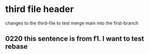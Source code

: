 # third file header

changes to the third-file to test merge main into the first-branch

## 0220 this sentence is from f1. I want to test rebase